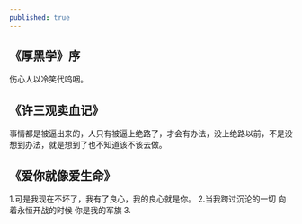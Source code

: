 ```yaml
---
published: true
---
```

## 《厚黑学》序
  伤心人以冷笑代呜咽。
## 《许三观卖血记》
  事情都是被逼出来的，人只有被逼上绝路了，才会有办法，没上绝路以前，不是没想到办法，就是想到了也不知道该不该去做。
## 《爱你就像爱生命》
  1.可是我现在不坏了，我有了良心，我的良心就是你。
  2.当我跨过沉沦的一切
    向着永恒开战的时候
    你是我的军旗
  3.
  
  
  
